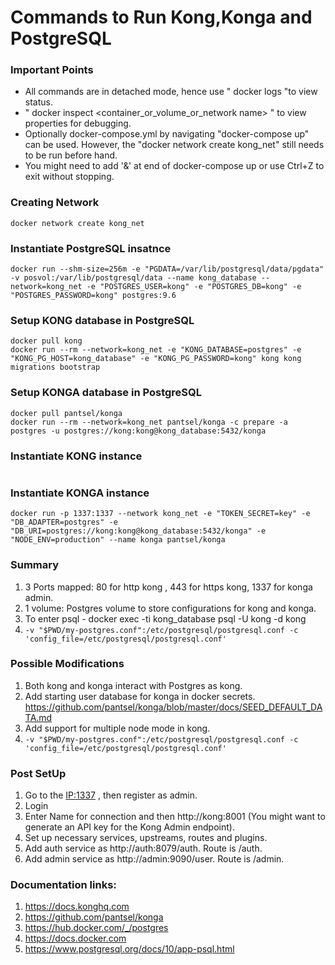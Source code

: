 # Commands to Run Kong,Konga and PostgreSQL

### Important Points
* All commands are in detached mode, hence use " docker logs <container name> "to view status.
* " docker inspect <container_or_volume_or_network name> " to view properties for debugging.
* Optionally docker-compose.yml by navigating "docker-compose up" can be used. However, the "docker network create kong_net" still needs to be run before hand.
* You might need to add '&' at end of docker-compose up or use Ctrl+Z to exit without stopping.

### Creating Network
```
docker network create kong_net
```

### Instantiate PostgreSQL insatnce
```
docker run --shm-size=256m -e "PGDATA=/var/lib/postgresql/data/pgdata" -v posvol:/var/lib/postgresql/data --name kong_database --network=kong_net -e "POSTGRES_USER=kong" -e "POSTGRES_DB=kong" -e "POSTGRES_PASSWORD=kong" postgres:9.6
```

### Setup KONG database in PostgreSQL
```
docker pull kong
docker run --rm --network=kong_net -e "KONG_DATABASE=postgres" -e "KONG_PG_HOST=kong_database" -e "KONG_PG_PASSWORD=kong" kong kong migrations bootstrap
```
### Setup KONGA database in PostgreSQL
```
docker pull pantsel/konga
docker run --rm --network=kong_net pantsel/konga -c prepare -a postgres -u postgres://kong:kong@kong_database:5432/konga
```
### Instantiate KONG instance
``` docker run --name kong --network=kong_net -e "KONG_DATABASE=postgres" -e "KONG_PG_HOST=kong_database" -e "KONG_PG_PASSWORD=kong" -e "KONG_ADMIN_LISTEN=0.0.0.0:8001, 0.0.0.0:8444 ssl" -p 80:8000 -p 443:8443 kong
```
### Instantiate KONGA instance
```
docker run -p 1337:1337 --network kong_net -e "TOKEN_SECRET=key" -e "DB_ADAPTER=postgres" -e "DB_URI=postgres://kong:kong@kong_database:5432/konga" -e "NODE_ENV=production" --name konga pantsel/konga
```
### Summary
1. 3 Ports mapped: 80 for http kong , 443 for https kong, 1337 for konga admin.
2. 1 volume: Postgres volume to store configurations for kong and konga.
3. To enter psql - docker exec -ti kong_database psql -U kong -d kong
4. `-v "$PWD/my-postgres.conf":/etc/postgresql/postgresql.conf -c 'config_file=/etc/postgresql/postgresql.conf'`

### Possible Modifications
1. Both kong and konga interact with Postgres as kong.
2. Add starting user database for konga in docker secrets. https://github.com/pantsel/konga/blob/master/docs/SEED_DEFAULT_DATA.md
3. Add support for multiple node mode in kong.
4. `-v "$PWD/my-postgres.conf":/etc/postgresql/postgresql.conf -c 'config_file=/etc/postgresql/postgresql.conf'`

### Post SetUp
1. Go to the <IP:1337> , then register as admin.
2. Login
3. Enter Name for connection and then http://kong:8001  (You might want to generate an API key for the Kong Admin endpoint).
4. Set up necessary services, upstreams, routes and plugins.
5. Add auth service as http://auth:8079/auth. Route is /auth.
6. Add admin service as http://admin:9090/user. Route is /admin.

### Documentation links:
1. https://docs.konghq.com
2. https://github.com/pantsel/konga
3. https://hub.docker.com/_/postgres
4. https://docs.docker.com
5. https://www.postgresql.org/docs/10/app-psql.html
